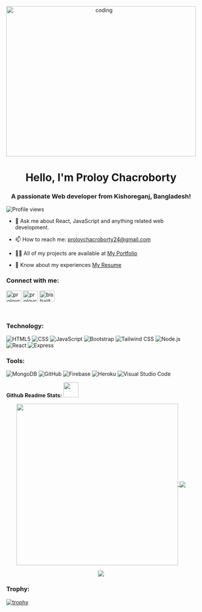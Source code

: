 <div align="center">
<img align="center" alt="coding" width="100%" height="400px" src="https://i.ibb.co/Mkjg2y8/122.gif">
</div> 
<h1 align="center">Hello, I'm Proloy Chacroborty</h1>
<h3 align="center">A passionate Web developer from Kishoreganj, Bangladesh!</h3>

   ![Profile views](https://gpvc.arturio.dev/proloycb0)  

- 💬 Ask me about React, JavaScript and anything related web development. 
- 📫 How to reach me: proloychacroborty24@gmail.com 
- 👨‍💻 All of my projects are available at [My Portfolio](https://proloycb.netlify.app/)

- 📄 Know about my experiences [My Resume](https://drive.google.com/file/d/1V8lEo8N9VutvhXzPvRl-9IzTXXGcFms0/view?usp=sharing)

<h3 align="left">Connect with me:</h3>
<p align="left">
<a href="https://twitter.com/proloychacrobo1" target="blank"><img align="center" src="https://raw.githubusercontent.com/rahuldkjain/github-profile-readme-generator/master/src/images/icons/Social/twitter.svg" alt="proloychacrobo1" height="30" width="40" /></a>
<a href="https://linkedin.com/in/proloycb" target="blank"><img align="center" src="https://raw.githubusercontent.com/rahuldkjain/github-profile-readme-generator/master/src/images/icons/Social/linked-in-alt.svg" alt="proloycb" height="30" width="40" /></a>
<a href="https://fb.com/bishajit.chakraborty.1" target="blank"><img align="center" src="https://raw.githubusercontent.com/rahuldkjain/github-profile-readme-generator/master/src/images/icons/Social/facebook.svg" alt="bishajit.chakraborty.1" height="30" width="40" /></a>
</p>

<br />

### Technology:

  ![HTML5](https://img.shields.io/badge/-HTML5-333333?style=flat&logo=HTML5)
  ![CSS](https://img.shields.io/badge/-CSS-333333?style=flat&logo=CSS3&logoColor=1572B6)
  ![JavaScript](https://img.shields.io/badge/-JavaScript-333333?style=flat&logo=javascript)
  ![Bootstrap](https://img.shields.io/badge/-Bootstrap-333333?style=flat&logo=bootstrap&logoColor=563D7C)
  ![Tailwind CSS](https://img.shields.io/badge/-TailwindCSS-333333?style=flat&logo=tailwindcss)
  ![Node.js](https://img.shields.io/badge/-Node.js-333333?style=flat&logo=node.js)
  ![React](https://img.shields.io/badge/-React-333333?style=flat&logo=react)
  ![Express](https://img.shields.io/badge/-Express-333333?style=flat&logo=express)
<br />
  ### Tools:

  ![MongoDB](https://img.shields.io/badge/-MongoDB-333333?style=flat&logo=mongodb)
  ![GitHub](https://img.shields.io/badge/-GitHub-333333?style=flat&logo=github)
  ![Firebase](https://img.shields.io/badge/-Firebase-333333?style=flat&logo=firebase)
  ![Heroku](https://img.shields.io/badge/-Heroku-333333?style=flat&logo=heroku)
  ![Visual Studio Code](https://img.shields.io/badge/-Visual%20Studio%20Code-333333?style=flat&logo=visual-studio-code&logoColor=007ACC)



**Github Readme Stats:** <img src="https://media.giphy.com/media/ZCN6F3FAkwsyOGU2RS/giphy.gif" width="40">
 </br>
 <p align="center">
  <a href="https://github.com/proloycb0">
   <img width="430" align="center" src="https://github-readme-stats.vercel.app/api?username=Proloycb&show_icons=true&theme=radical&count_private=true">
  </a>
  <a href="https://github.com/proloycb0/github-readme-stats">
    <img align="center" src="https://github-readme-stats.anuraghazra1.vercel.app/api/top-langs/?username=Proloycb&layout=compact&theme=radical&langs_count=6" />
  </a>
 </p>
<p align="center">
   <img align="center" src="https://github-readme-streak-stats.herokuapp.com/?user=Proloycb&theme=radical&hide_border=true"/>
</p>

### Trophy:
[![trophy](https://github-profile-trophy.vercel.app/?username=Proloycb)](https://github.com/ryo-ma/github-profile-trophy)

[portfolio]: https://proloycb.netlify.app/
[facebook]: https://www.facebook.com/bishajit.chakraborty.1/
[github]: https://github.com/proloycb0/
[linkedin]: https://www.linkedin.com/in/proloycb/
